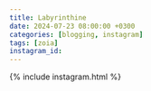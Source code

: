 ```yaml
---
title: Labyrinthine
date: 2024-07-23 08:00:00 +0300
categories: [blogging, instagram]
tags: [zoia]
instagram_id: 
---
```


{% include instagram.html %}
